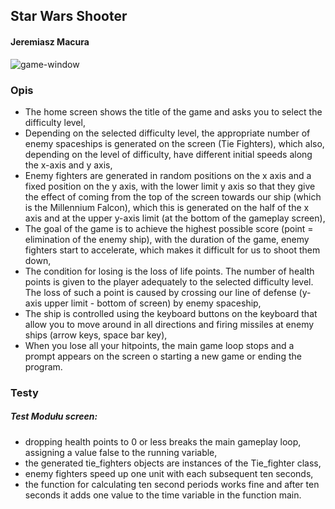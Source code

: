 <!-- Heading -->
## Star Wars Shooter
<!-- Links -->
#### Jeremiasz Macura
![game-window](assets/gameplay_window.PNG)
### Opis
<!-- UL -->
* The home screen shows the title of the game and asks you to select the difficulty level,
* Depending on the selected difficulty level, the appropriate number of enemy spaceships is generated on the screen
 (Tie Fighters), which also, depending on the level of difficulty, have different initial speeds along the x-axis and
  y axis,
* Enemy fighters are generated in random positions on the x axis and a fixed position on the y axis, with the lower limit
 y axis so that they give the effect of coming from the top of the screen towards our ship 
 (which is the Millennium Falcon), which this is generated on the half of the x axis and at the upper 
 y-axis limit (at the bottom of the gameplay screen),
* The goal of the game is to achieve the highest possible score (point = elimination of the enemy ship),
 with the duration of the game, enemy fighters start to accelerate, which makes it difficult for us to shoot them down,
* The condition for losing is the loss of life points. The number of health points is given to the player adequately
to the selected difficulty level. The loss of such a point is caused by crossing our line of defense
 (y-axis upper limit - bottom of screen) by enemy spaceship,
* The ship is controlled using the keyboard buttons on the keyboard that allow you to move around
in all directions and firing missiles at enemy ships (arrow keys, space bar key),
* When you lose all your hitpoints, the main game loop stops and a prompt appears on the screen
 o starting a new game or ending the program.
### Testy
<!-- UL-->
##### Test Modułu screen:
* dropping health points to 0 or less breaks the main gameplay loop, assigning a value
false to the running variable,
* the generated tie_fighters objects are instances of the Tie_fighter class,
* enemy fighters speed up one unit with each subsequent ten seconds,
* the function for calculating ten second periods works fine and after ten seconds it adds one
 value to the time variable in the function main.
